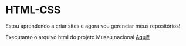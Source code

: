 # HTML-CSS

Estou aprendendo a criar sites e agora vou gerenciar meus repositórios!
 
 Executanto o arquivo html do projeto Museu nacional 
<a href="https:///ShottCaatt.github.io/HTML-CSS/Projeots/pj03/index.html">Aqui!!
